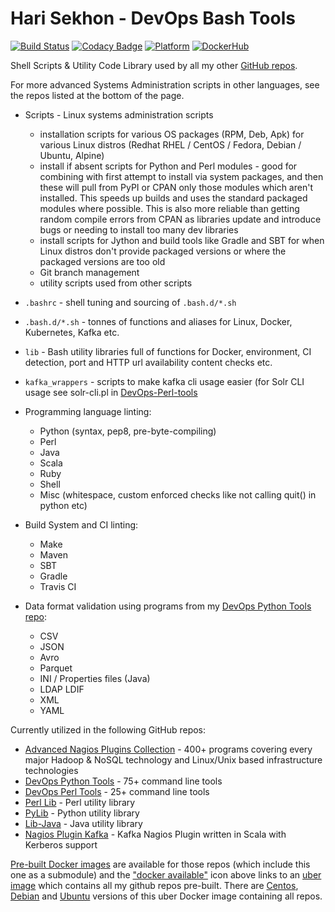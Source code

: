 Hari Sekhon - DevOps Bash Tools
===============================
[![Build Status](https://travis-ci.org/HariSekhon/DevOps-Bash-tools.svg?branch=master)](https://travis-ci.org/HariSekhon/DevOps-Bash-tools)
[![Codacy Badge](https://api.codacy.com/project/badge/Grade/c61193dd7dcc418b85149bddf93362e4)](https://www.codacy.com/app/harisekhon/bash-tools)
[![Platform](https://img.shields.io/badge/platform-Linux%20%7C%20OS%20X-blue.svg)](https://github.com/harisekhon/bash-tools#hari-sekhon---bash-tools)
[![DockerHub](https://img.shields.io/badge/docker-available-blue.svg)](https://hub.docker.com/r/harisekhon/centos-github/)

Shell Scripts & Utility Code Library used by all my other [GitHub repos](https://github.com/harisekhon).

For more advanced Systems Administration scripts in other languages, see the repos listed at the bottom of the page.

- Scripts - Linux systems administration scripts
  - installation scripts for various OS packages (RPM, Deb, Apk) for various Linux distros (Redhat RHEL / CentOS / Fedora, Debian / Ubuntu, Alpine)
  - install if absent scripts for Python and Perl modules - good for combining with first attempt to install via system packages, and then these will pull from PyPI or CPAN only those modules which aren't installed. This speeds up builds and uses the standard packaged modules where possible. This is also more reliable than getting random compile errors from CPAN as libraries update and introduce bugs or needing to install too many dev libraries
  - install scripts for Jython and build tools like Gradle and SBT for when Linux distros don't provide packaged versions or where the packaged versions are too old
  - Git branch management
  - utility scripts used from other scripts

- `.bashrc` - shell tuning and sourcing of `.bash.d/*.sh`
- `.bash.d/*.sh` - tonnes of functions and aliases for Linux, Docker, Kubernetes, Kafka etc.
- `lib` - Bash utility libraries full of functions for Docker, environment, CI detection, port and HTTP url availability content checks etc.
- `kafka_wrappers` - scripts to make kafka cli usage easier (for Solr CLI usage see solr-cli.pl in [DevOps-Perl-tools](https://github.com/harisekhon/devops-perl-tools)

- Programming language linting:

  - Python (syntax, pep8, pre-byte-compiling)
  - Perl
  - Java
  - Scala
  - Ruby
  - Shell
  - Misc (whitespace, custom enforced checks like not calling quit() in python etc)

- Build System and CI linting:

  - Make
  - Maven
  - SBT
  - Gradle
  - Travis CI

- Data format validation using programs from my [DevOps Python Tools repo](https://github.com/harisekhon/devops-python-tools):

  - CSV
  - JSON
  - Avro
  - Parquet
  - INI / Properties files (Java)
  - LDAP LDIF
  - XML
  - YAML

Currently utilized in the following GitHub repos:

* [Advanced Nagios Plugins Collection](https://github.com/harisekhon/nagios-plugins) - 400+ programs covering every major Hadoop & NoSQL technology and Linux/Unix based infrastructure technologies
* [DevOps Python Tools](https://github.com/harisekhon/devops-python-tools) - 75+ command line tools
* [DevOps Perl Tools](https://github.com/harisekhon/devops-perl-tools) - 25+ command line tools
* [Perl Lib](https://github.com/harisekhon/lib) - Perl utility library
* [PyLib](https://github.com/harisekhon/pylib) - Python utility library
* [Lib-Java](https://github.com/harisekhon/lib-java) - Java utility library
* [Nagios Plugin Kafka](https://github.com/harisekhon/nagios-plugin-kafka) - Kafka Nagios Plugin written in Scala with Kerberos support

[Pre-built Docker images](https://hub.docker.com/u/harisekhon/) are available for those repos (which include this one as a submodule) and the ["docker available"](https://hub.docker.com/r/harisekhon/centos-github/)  icon above links to an [uber image](https://hub.docker.com/r/harisekhon/centos-github/) which contains all my github repos pre-built. There are [Centos](https://hub.docker.com/r/harisekhon/centos-github/), [Debian](https://hub.docker.com/r/harisekhon/debian-github/) and [Ubuntu](https://hub.docker.com/r/harisekhon/ubuntu-github/) versions of this uber Docker image containing all repos.
